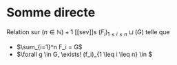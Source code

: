 # Somme directe
Relation sur $(n \in \mathbb{N}) + 1$ [[sev]]s $(F_i)_{1 \leq i \leq n} \sqcup (G)$ telle que

- $\sum_{i=1}^n F_i = G$
- $\forall g \in G, \exists! (f_i)_{1 \leq i \leq n} \in $
